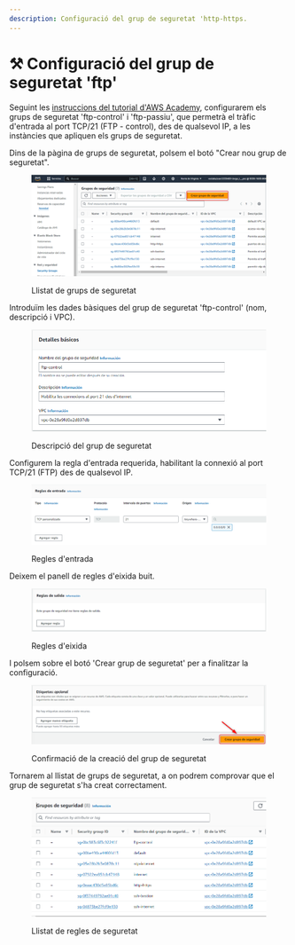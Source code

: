 ```yaml
---
description: Configuració del grup de seguretat 'http-https.
---
```


# ⚒️ Configuració del grup de seguretat 'ftp'

Seguint les [instruccions del tutorial d'AWS Academy](https://app.gitbook.com/s/dcAEDgX05ILtqXlw2HAH/pindoles-formatives/ud05.2-02.-configuracion-del-los-grupos-de-seguridad), configurarem els grups de seguretat 'ftp-control' i 'ftp-passiu', que permetrà el tràfic d'entrada al port TCP/21 (FTP - control), des de qualsevol IP, a les instàncies que apliquen els grups de seguretat.&#x20;

Dins de la pàgina de grups de seguretat, polsem el botó "Crear nou grup de seguretat".

<figure><img src="../.gitbook/assets/image (158).png" alt=""><figcaption><p>Llistat de grups de seguretat</p></figcaption></figure>

Introduïm les dades bàsiques del grup de seguretat 'ftp-control' (nom, descripció i VPC).

<figure><img src="../.gitbook/assets/image (2).png" alt=""><figcaption><p>Descripció del grup de seguretat</p></figcaption></figure>

Configurem la regla d'entrada requerida, habilitant la connexió al port TCP/21 (FTP) des de qualsevol IP.

<figure><img src="../.gitbook/assets/image (3).png" alt=""><figcaption><p>Regles d'entrada</p></figcaption></figure>

Deixem el panell de regles d'eixida buit.

<figure><img src="../.gitbook/assets/image (165).png" alt=""><figcaption><p>Regles d'eixida</p></figcaption></figure>

I polsem sobre el botó 'Crear grup de seguretat' per a finalitzar la configuració.&#x20;

<figure><img src="../.gitbook/assets/image (162).png" alt=""><figcaption><p>Confirmació de la creació del grup de seguretat</p></figcaption></figure>

Tornarem al llistat de grups de seguretat, a on podrem comprovar que el grup de seguretat s'ha creat correctament.

<figure><img src="../.gitbook/assets/image (4).png" alt=""><figcaption><p>Llistat de regles de seguretat</p></figcaption></figure>
